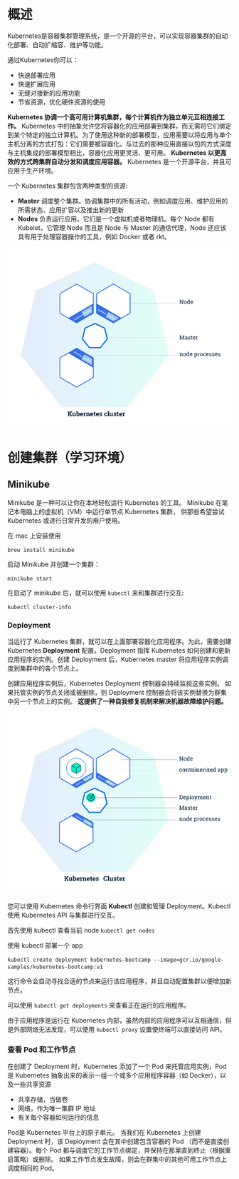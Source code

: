 # 概述

Kubernetes是容器集群管理系统，是一个开源的平台，可以实现容器集群的自动化部署、自动扩缩容、维护等功能。

通过Kubernetes你可以：

- 快速部署应用
- 快速扩展应用
- 无缝对接新的应用功能
- 节省资源，优化硬件资源的使用

**Kubernetes 协调一个高可用计算机集群，每个计算机作为独立单元互相连接工作。** Kubernetes 中的抽象允许您将容器化的应用部署到集群，而无需将它们绑定到某个特定的独立计算机。为了使用这种新的部署模型，应用需要以将应用与单个主机分离的方式打包：它们需要被容器化。与过去的那种应用直接以包的方式深度与主机集成的部署模型相比，容器化应用更灵活、更可用。 **Kubernetes 以更高效的方式跨集群自动分发和调度应用容器。** Kubernetes 是一个开源平台，并且可应用于生产环境。

一个 Kubernetes 集群包含两种类型的资源:

- **Master** 调度整个集群。协调集群中的所有活动，例如调度应用、维护应用的所需状态、应用扩容以及推出新的更新
- **Nodes** 负责运行应用。它们是一个虚拟机或者物理机。每个 Node 都有 Kubelet，它管理 Node 而且是 Node 与 Master 的通信代理，Node 还应该具有用于处理容器操作的工具，例如 Docker 或者 rkt。

![module_01_cluster](../容器/Kubernetes.assets/module_01_cluster.svg)

# 创建集群（学习环境）

## Minikube

Minikube 是一种可以让你在本地轻松运行 Kubernetes 的工具。 Minikube 在笔记本电脑上的虚拟机（VM）中运行单节点 Kubernetes 集群， 供那些希望尝试 Kubernetes 或进行日常开发的用户使用。

在 mac 上安装使用

```shell
brew install minikube
```

启动 Minikube 并创建一个集群：

```shell
minikube start
```

在启动了 minikube 后，就可以使用 `kubectl` 来和集群进行交互:

```shell
kubectl cluster-info
```

### Deployment

当运行了 Kubernetes 集群，就可以在上面部署容器化应用程序。为此，需要创建 Kubernetes **Deployment** 配置。Deployment 指挥 Kubernetes 如何创建和更新应用程序的实例。创建 Deployment 后，Kubernetes master 将应用程序实例调度到集群中的各个节点上。

创建应用程序实例后，Kubernetes Deployment 控制器会持续监视这些实例。 如果托管实例的节点关闭或被删除，则 Deployment 控制器会将该实例替换为群集中另一个节点上的实例。 **这提供了一种自我修复机制来解决机器故障维护问题。**

![module_02_first_app](../容器/Kubernetes.assets/module_02_first_app.svg)

您可以使用 Kubernetes 命令行界面 **Kubectl** 创建和管理 Deployment。Kubectl 使用 Kubernetes API 与集群进行交互。

首先使用 kubectl 查看当前 node `kubectl get nodes`

使用 kubectl 部署一个 app

```shell
kubectl create deployment kubernetes-bootcamp --image=gcr.io/google-samples/kubernetes-bootcamp:v1
```

这行命令会自动寻找合适的节点来运行该应用程序，并且自动配置集群以便增加新节点。

可以使用 `kubectl get deployments` 来查看正在运行的应用程序。

由于应用程序是运行在 Kubernetes 内部，虽然内部的应用程序可以互相通信，但是外部网络无法发现，可以使用 `kubectl proxy` 设置使终端可以直接访问 API。

### 查看 Pod 和工作节点

在创建了 Deployment 时，Kubernetes 添加了一个 Pod 来托管应用实例，Pod 是 Kubernetes 抽象出来的表示一组一个或多个应用程序容器（如 Docker），以及一些共享资源

* 共享存储，当做卷
* 网络，作为唯一集群 IP 地址
* 有关每个容器如何运行的信息

Pod是 Kubernetes 平台上的原子单元。 当我们在 Kubernetes 上创建 Deployment 时，该 Deployment 会在其中创建包含容器的 Pod （而不是直接创建容器）。每个 Pod 都与调度它的工作节点绑定，并保持在那里直到终止（根据重启策略）或删除。 如果工作节点发生故障，则会在群集中的其他可用工作节点上调度相同的 Pod。

